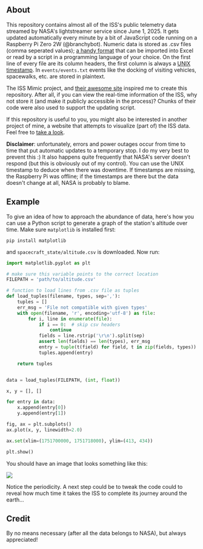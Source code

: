 ## About

This repository contains almost all of the ISS's public telemetry data streamed by NASA's lightstreamer service since June 1, 2025. It gets updated automatically every minute by a bit of JavaScript code running on a Raspberry Pi Zero 2W (@branchybot). Numeric data is stored as .csv files (comma seperated values); [a handy format](https://en.wikipedia.org/wiki/Comma-separated_values) that can be imported into Excel or read by a script in a programming language of your choice. On the first line of every file are its column headers, the first column is always a [UNIX timestamp](https://en.wikipedia.org/wiki/Unix_time). In `events/events.txt` events like the docking of visiting vehicles, spacewalks, etc. are stored in plaintext.

The ISS Mimic project, and [their awesome site](https://iss-mimic.github.io/Mimic/) inspired me to create this repository. After all, if you can view the real-time information of the ISS, why not store it (and make it publicly accessible in the process)? Chunks of their code were also used to support the updating script.

If this repository is useful to you, you might also be interested in another project of mine, a website that attempts to visualize (part of) the ISS data. Feel free to [take a look](https://iss-dashboard.github.io/).

**Disclaimer**: unfortunately, errors and power outages occur from time to time that put automatic updates to a temporary stop. I do my very best to prevent this :) It also happens quite frequently that NASA's server doesn't respond (but this is obviously out of my control). You can use the UNIX timestamp to deduce when there was downtime. If timestamps are missing, the Raspberry Pi was offline; if the timestamps are there but the data doesn't change at all, NASA is probably to blame.
## Example

To give an idea of how to approach the abundance of data, here's how you can use a Python script to generate a graph of the station's altitude over time. Make sure `matplotlib` is installed first:

```shell
pip install matplotlib
```

and `spacecraft_state/altitude.csv` is downloaded. Now run:

```python
import matplotlib.pyplot as plt

# make sure this variable points to the correct location
FILEPATH = 'path/to/altitude.csv'

# function to load lines from .csv file as tuples
def load_tuples(filename, types, sep=','):
    tuples = []
    err_msg = 'File not compatible with given types'
    with open(filename, 'r', encoding='utf-8') as file:
        for i, line in enumerate(file):
            if i == 0:  # skip csv headers
                continue
            fields = line.rstrip('\r\n').split(sep)
            assert len(fields) == len(types), err_msg
            entry = tuple(t(field) for field, t in zip(fields, types))
            tuples.append(entry)

    return tuples


data = load_tuples(FILEPATH, (int, float))

x, y = [], []

for entry in data:
    x.append(entry[0])
    y.append(entry[1])

fig, ax = plt.subplots()
ax.plot(x, y, linewidth=2.0)

ax.set(xlim=(1751700000, 1751718000), ylim=(413, 434))

plt.show()
```

You should have an image that looks something like this:

![](https://i.imgur.com/gGqgLuN.png)

Notice the periodicity. A next step could be to tweak the code could to reveal how much time it takes the ISS to complete its journey around the earth...
## Credit

By no means necessary (after all the data belongs to NASA), but always appreciated!
